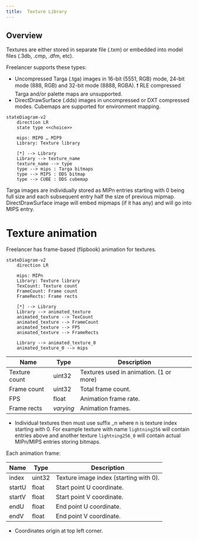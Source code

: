```yaml
---
title:  Texture Library
---
```


## Overview

Textures are either stored in separate file (.txm) or embedded into model files (.3db, .cmp, .dfm, etc).

Freelancer supports these types:

* Uncompressed Targa (.tga) images in 16-bit (5551, RGB) mode, 24-bit mode (888, RGB) and 32-bit mode (8888, RGBA). ❗ RLE compressed Targa and/or palette maps are unsupported.
* DirectDrawSurface (.dds) images in uncompressed or DXT compressed modes. Cubemaps are supported for environment mapping.

```mermaid
stateDiagram-v2
    direction LR
    state type <<choice>>

    mips: MIP0 … MIP9
    Library: Texture library

    [*] --> Library
    Library --> texture_name
    texture_name --> type
    type --> mips : Targa bitmaps
    type --> MIPS : DDS bitmap
    type --> CUBE : DDS cubemap
```

Targa images are individually stored as MIPn entries starting with 0 being full size and each subsequent entry half the size of previous mipmap.
DirectDrawSurface image will embed mipmaps (if it has any) and will go into MIPS entry.

# Texture animation

Freelancer has frame-based (flipbook) animation for textures.

```mermaid
stateDiagram-v2
    direction LR

    mips: MIPn
    Library: Texture library
    TexCount: Texture count
    FrameCount: Frame count
    FrameRects: Frame rects

    [*] --> Library
    Library --> animated_texture
    animated_texture --> TexCount
    animated_texture --> FrameCount
    animated_texture --> FPS
    animated_texture --> FrameRects

    Library --> animated_texture_0
    animated_texture_0 --> mips
```


| Name          | Type      | Description                             |
| ------------- | --------- | --------------------------------------- |
| Texture count | uint32    | Textures used in animation. (1 or more) |
| Frame count   | uint32    | Total frame count.                      |
| FPS           | float     | Animation frame rate.                   |
| Frame rects   | *varying* | Animation frames.                       |

* Individual textures then must use suffix _n where n is texture index starting with 0. For example texture with name `lightning256` will contain entries above and another texture `lightning256_0` will contain actual MIPn/MIPS entries storing bitmaps.

Each animation frame:

| Name   | Type   | Description                            |
| ------ | ------ | -------------------------------------- |
| index  | uint32 | Texture image index (starting with 0). |
| startU | float  | Start point U coordinate.              |
| startV | float  | Start point V coordinate.              |
| endU   | float  | End point U coordinate.                |
| endV   | float  | End point V coordinate.                |

* Coordinates origin at top left corner.
